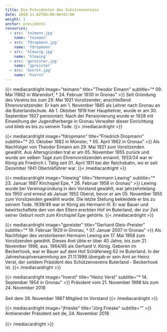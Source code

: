 ```yaml
---
title: Die Präsidenten des Schützenvereins
date: 2018-11-02T00:00:00+01:00
weight: 1
anchor: presidents
resources:
  - src: 'teimann.jpg'
    name: 'teimann'
  - src: 'fdropmann.jpg'
    name: 'fdropmann'    
  - src: 'hlewing.jpg'
    name: 'hlewing'
  - src: 'gpreister.jpg'
    name: 'gpreister'
  - src: 'hverst.jpg'
    name: 'hverst'
---
```


{{< mediacardright image="teimann" title="Theodor Eimann" subtitle="* 09. Mai 11862 in Warendorf, † 24. Februar 1930 in Gronau" >}} 
Seit Gründung des Vereins bis zum 29. Mai 1921 Vorsitzender; anschließend Ehrenvorsitzender. 
Er kam am 1. November 1885 als Lehrer nach Gronau an die Buterlandschule. 
Ab 1. Oktober 1919 hier Hauptlehrer, wurde er am 30. September 1927 pensioniert. 
Nach der Pensionierung wurde er 1928 mit Einweihung der Jugendherberge in Gronau Verwalter 
dieser Einrichtung und blieb es bis zu seinem Tode. 
{{< /mediacardright >}}

{{< mediacardright image="fdropmann" title="Friedrich Dropmann" subtitle="* 20. Oktober 1882 in Münster, † 05. April 1962 in Gronau" >}} 
Als Nachfolger von Theodor Eimann am 29. Mai 1921 zum Vorsitzenden gewählt. Aus Altersgründen trat er am 05. November 1955 
zurück und wurde am selben Tage zum Ehrenvorsitzenden ernannt. 1933/34 war er König als Friedrich I. 
Tätig seit 01. April 1911 bei der Reichsbahn, wo er seit Dezember 1941 Oberlokführer war.
{{< /mediacardright >}}


{{< mediacardright image="hlewing" title="Hermann Lewing" subtitle="* 23. Januar 1887 Kirchspiel Epe, † 26. Februar 1958 in Gronau" >}} 
Lewing wurde bei Vereinsgründung in den Vorstand gewählt, war jahrzehntelang bis 1950 und erneut ab Januar 1952 Oberst, 
bevor er am 05. November 1955 zum Vorsitzenden gewählt wurde. Die letzte Stellung bekleidete er bis zu seinem Tode. 
1939/49 war er König als Hermann III. Er war Bauer und bewirtschaftete den von den Eltern ererbten Hof im Buterland, 
der zur Zeit seiner Geburt noch zum Kirchspiel Epe gehörte. 
{{< /mediacardright >}}

{{< mediacardright image="gpreister" title="Gerhard Gleis-Preister" subtitle="* 19. Februar 1929 in Gronau, † 07. Januar 2007 in Gronau" >}} 
Als Nachfolger des verstorbenen Hermann Lewing am 17. Mai 1958 zum Vorsitzenden gewählt. Dieses Amt übte er über 40 Jahre, 
bis zum 21. November 1998, aus. 1964/65 als Gerhard V. König. Geboren im Beckerhook, war er Bauer auf dem Hof Schäferweg 62 
im Buterland. In der Jahreshauptversammlung am 21.11.1998 übergab er sein Amt an Heinz Verst, der seitdem Präsident 
des Schützenvereins Buterland - Beckerhook ist. 
{{< /mediacardright >}}

{{< mediacardright image="hverst" title="Heinz Verst" subtitle="* 14. September 1954 in Gronau" >}} 
Präsident vom 21. November 1998 bis zum 24. November 2018<br>  
Seit dem 28. November 1987 Mitglied im Vorstand
{{< /mediacardright >}}

{{< mediacardright image="jfrieske" title="Jörg Frieske" subtitle="" >}} 
Amtierender Präsident seit de, 24. November 2018<br>  
{{< /mediacardright >}}